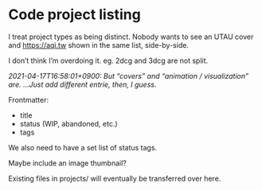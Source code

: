 # Code project listing

I treat project types as being distinct. Nobody wants to see an UTAU cover and https://aqi.tw shown in the same list, side-by-side.

I don’t think I’m overdoing it. eg. 2dcg and 3dcg are not split.

*2021-04-17T16:58:01+0900: But “covers” and “animation / visualization” are. …Just add different entrie, then, I guess.*

Frontmatter:

- title
- status (WIP, abandoned, etc.)
- tags

We also need to have a set list of status tags.

Maybe include an image thumbnail?

Existing files in projects/ will eventually be transferred over here.
